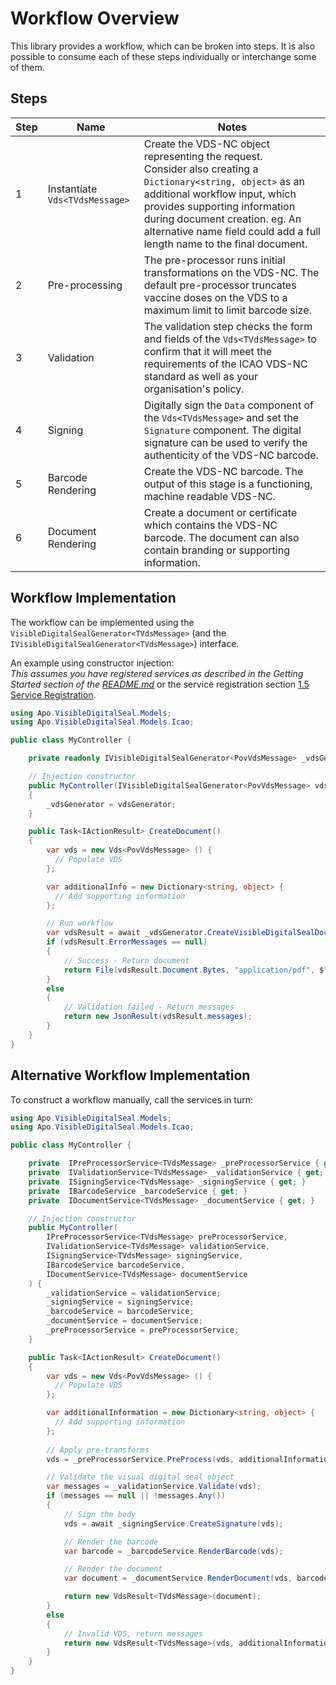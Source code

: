 Workflow Overview
========

This library provides a workflow, which can be broken into steps. It is also possible to consume each of these steps individually or interchange some of them.

## Steps

| Step | Name | Notes |
| --- | --- | --- |
| 1 | Instantiate `Vds<TVdsMessage>` | Create the VDS-NC object representing the request.<br>Consider also creating a `Dictionary<string, object>` as an additional workflow input, which provides supporting information during document creation. eg. An alternative name field could add a full length name to the final document. |
| 2 | Pre-processing | The pre-processor runs initial transformations on the VDS-NC.  The default pre-processor truncates vaccine doses on the VDS to a maximum limit to limit barcode size. |
| 3 | Validation | The validation step checks the form and fields of the `Vds<TVdsMessage>` to confirm that it will meet the requirements of the ICAO VDS-NC standard as well as your organisation's policy. |
| 4 | Signing | Digitally sign the `Data` component of the `Vds<TVdsMessage>` and set the `Signature` component. The digital signature can be used to verify the authenticity of the VDS-NC barcode.
| 5 | Barcode Rendering | Create the VDS-NC barcode. The output of this stage is a functioning, machine readable VDS-NC.  |
| 6 | Document Rendering | Create a document or certificate which contains the VDS-NC barcode. The document can also contain branding or supporting information. |

## Workflow Implementation

The workflow can be implemented using the `VisibleDigitalSealGenerator<TVdsMessage>` (and the `IVisibleDigitalSealGenerator<TVdsMessage>`) interface.

An example using constructor injection:  
*This assumes you have registered services as described in the Getting Started section of the [README.md](../README.md)* or the service registration section [1.5 Service Registration](./1.5.ServiceRegistration.md).

```csharp
using Apo.VisibleDigitalSeal.Models;
using Apo.VisibleDigitalSeal.Models.Icao;

public class MyController {

    private readonly IVisibleDigitalSealGenerator<PovVdsMessage> _vdsGenerator;

    // Injection constructor
    public MyController(IVisibleDigitalSealGenerator<PovVdsMessage> vdsGenerator)
    {
        _vdsGenerator = vdsGenerator;
    }

    public Task<IActionResult> CreateDocument()
    {
        var vds = new Vds<PovVdsMessage> () {
          // Populate VDS
        };

        var additionalInfo = new Dictionary<string, object> {
          // Add supporting information
        };

        // Run workflow
        var vdsResult = await _vdsGenerator.CreateVisibleDigitalSealDocument(vds, additionalInfo);
        if (vdsResult.ErrorMessages == null)
        {
            // Success - Return document
            return File(vdsResult.Document.Bytes, "application/pdf", $"Document_{DateTime.Now:yyyy-MM-dd_hh:mm:ss}.pdf");
        }
        else
        {
            // Validation failed - Return messages
            return new JsonResult(vdsResult.messages);
        }
    }
}

```

## Alternative Workflow Implementation

To construct a workflow manually, call the services in turn:

```csharp
using Apo.VisibleDigitalSeal.Models;
using Apo.VisibleDigitalSeal.Models.Icao;

public class MyController {

    private  IPreProcessorService<TVdsMessage> _preProcessorService { get; }
    private  IValidationService<TVdsMessage> _validationService { get; }
    private  ISigningService<TVdsMessage> _signingService { get; }
    private  IBarcodeService _barcodeService { get; }
    private  IDocumentService<TVdsMessage> _documentService { get; }

    // Injection constructor
    public MyController(
        IPreProcessorService<TVdsMessage> preProcessorService,
        IValidationService<TVdsMessage> validationService, 
        ISigningService<TVdsMessage> signingService, 
        IBarcodeService barcodeService, 
        IDocumentService<TVdsMessage> documentService
    ) {
        _validationService = validationService;
        _signingService = signingService;
        _barcodeService = barcodeService;
        _documentService = documentService;
        _preProcessorService = preProcessorService;
    }

    public Task<IActionResult> CreateDocument()
    {
        var vds = new Vds<PovVdsMessage> () {
          // Populate VDS
        };

        var additionalInformation = new Dictionary<string, object> {
          // Add supporting information
        };
        
        // Apply pre-transforms
        vds = _preProcessorService.PreProcess(vds, additionalInformation);

        // Validate the visual digital seal object
        var messages = _validationService.Validate(vds);
        if (messages == null || !messages.Any())
        {
            // Sign the body
            vds = await _signingService.CreateSignature(vds);

            // Render the barcode
            var barcode = _barcodeService.RenderBarcode(vds);

            // Render the document
            var document = _documentService.RenderDocument(vds, barcode, additionalInformation);

            return new VdsResult<TVdsMessage>(document);
        }
        else
        {
            // Invalid VDS, return messages
            return new VdsResult<TVdsMessage>(vds, additionalInformation, messages);
        }
    }
}
```
